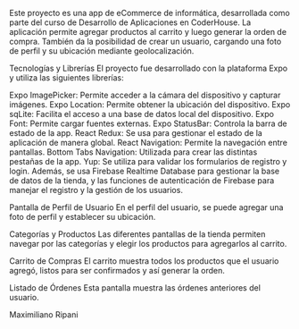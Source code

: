 Este proyecto es una app de eCommerce de informática, desarrollada como parte del curso de Desarrollo de Aplicaciones en CoderHouse. La aplicación permite agregar productos al carrito y luego generar la orden de compra. También da la posibilidad de crear un usuario, cargando una foto de perfil y su ubicación mediante geolocalización.

Tecnologías y Librerías
El proyecto fue desarrollado con la plataforma Expo y utiliza las siguientes librerías:

Expo ImagePicker: Permite acceder a la cámara del dispositivo y capturar imágenes.
Expo Location: Permite obtener la ubicación del dispositivo.
Expo sqLite: Facilita el acceso a una base de datos local del dispositivo.
Expo Font: Permite cargar fuentes externas.
Expo StatusBar: Controla la barra de estado de la app.
React Redux: Se usa para gestionar el estado de la aplicación de manera global.
React Navigation: Permite la navegación entre pantallas.
Bottom Tabs Navigation: Utilizada para crear las distintas pestañas de la app.
Yup: Se utiliza para validar los formularios de registro y login.
Además, se usa Firebase Realtime Database para gestionar la base de datos de la tienda, y las funciones de autenticación de Firebase para manejar el registro y la gestión de los usuarios.

Pantalla de Perfil de Usuario
En el perfil del usuario, se puede agregar una foto de perfil y establecer su ubicación.

Categorías y Productos
Las diferentes pantallas de la tienda permiten navegar por las categorías y elegir los productos para agregarlos al carrito.

Carrito de Compras
El carrito muestra todos los productos que el usuario agregó, listos para ser confirmados y así generar la orden.

Listado de Órdenes
Esta pantalla muestra las órdenes anteriores del usuario.

Maximiliano Ripani

